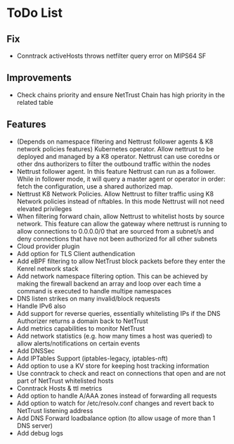# ToDo List

## Fix

- Conntrack activeHosts throws netfilter query error on MIPS64 SF

## Improvements

- Check chains priority and ensure NetTrust Chain has high priority in the related table

## Features

- (Depends on namespace filtering and Nettrust follower agents & K8 network policies features) Kubernetes operator. Allow nettrust to be deployed and managed by a K8 operator. Nettrust can use coredns or other dns authorizers to filter the outbound traffic within the nodes
- Nettrust follower agent. In this feature Nettrust can run as a follower. While in follower mode, it will query a master agent or operator in order: fetch the configuration, use a shared authorized map.
- Nettrust K8 Network Policies. Allow Nettrust to filter traffic using K8 Network policies instead of nftables. In this mode Nettrust will not need elevated privileges 
- When filtering forward chain, allow Nettrust to whitelist hosts by source network. This feature can allow the gateway where nettrust is running to allow connections to 0.0.0.0/0 that are sourced from a subnet/s and deny connections that have not been authorized for all other subnets
- Cloud provider plugin
- Add option for TLS Client authendication
- Add eBPF filtering to allow NetTrust block packets before they enter the Kenrel network stack
- Add network namespace filtering option. This can be achieved by making the firewall backend an array and loop over each time a command is executed to handle multipe namespaces
- DNS listen strikes on many invalid/block requests
- Handle IPv6 also
- Add support for reverse queries, essentially whitelisting IPs if the DNS Authorizer returns a domain back to NetTrust
- Add metrics capabilities to monitor NetTrust
- Add network statistics (e.g. how many times a host was queried) to allow alerts/notifications on certain events
- Add DNSSec
- Add IPTables Support (iptables-legacy, iptables-nft)
- Add option to use a KV store for keeping host tracking information
- Use conntrack to check and react on connections that open and are not part of NetTrust whitelisted hosts
- Conntrack Hosts & ttl metrics
- Add option to handle A/AAA zones instead of forwarding all requests
- Add option to watch for /etc/resolv.conf changes and revert back to NetTrust listening address
- Add DNS Forward loadbalance option (to allow usage of more than 1 DNS server)
- Add debug logs

